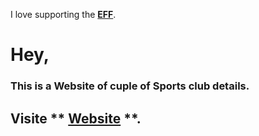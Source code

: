 
I love supporting the **[EFF](https://eff.org)**.
# Hey, 
### This is a Website of cuple of Sports club details.
## Visite ** [Website](https://react-router-asnmnt.netlify.app) **.


